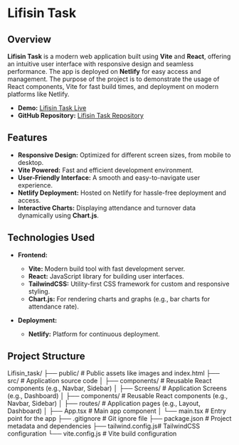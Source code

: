 # Lifisin Task

## Overview

**Lifisin Task** is a modern web application built using **Vite** and **React**, offering an intuitive user interface with responsive design and seamless performance. The app is deployed on **Netlify** for easy access and management. The purpose of the project is to demonstrate the usage of React components, Vite for fast build times, and deployment on modern platforms like Netlify.

- **Demo:** [Lifisin Task Live](https://rad-centaur-2fbe4a.netlify.app/)
- **GitHub Repository:** [Lifisin Task Repository](https://github.com/NAZIMUDHEEN267/Lifisin_task)

## Features

- **Responsive Design:** Optimized for different screen sizes, from mobile to desktop.
- **Vite Powered:** Fast and efficient development environment.
- **User-Friendly Interface:** A smooth and easy-to-navigate user experience.
- **Netlify Deployment:** Hosted on Netlify for hassle-free deployment and access.
- **Interactive Charts:** Displaying attendance and turnover data dynamically using **Chart.js**.

## Technologies Used

- **Frontend:**  
  - **Vite:** Modern build tool with fast development server.
  - **React:** JavaScript library for building user interfaces.
  - **TailwindCSS:** Utility-first CSS framework for custom and responsive styling.
  - **Chart.js:** For rendering charts and graphs (e.g., bar charts for attendance rate).
  
- **Deployment:**  
  - **Netlify:** Platform for continuous deployment.

## Project Structure

Lifisin_task/
├── public/           # Public assets like images and index.html
├── src/              # Application source code
│   ├── components/   # Reusable React components (e.g., Navbar, Sidebar)
│   ├── Screens/        # Application Screens (e.g., Dashboard)
│   ├── components/   # Reusable React components (e.g., Navbar, Sidebar)
│   ├── routes/        # Application pages (e.g., Layout, Dashboard)
│   ├── App.tsx       # Main app component
│   └── main.tsx      # Entry point for the app
├── .gitignore        # Git ignore file
├── package.json      # Project metadata and dependencies
├── tailwind.config.js# TailwindCSS configuration
└── vite.config.js    # Vite build configuration
